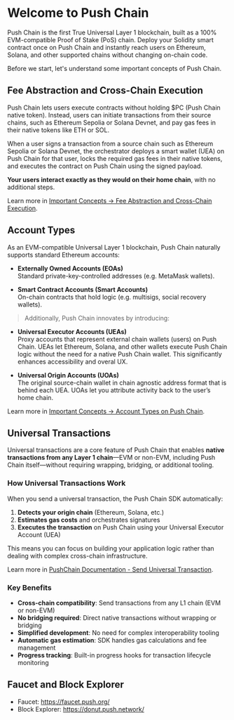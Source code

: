 # Welcome to Push Chain

Push Chain is the first True Universal Layer 1 blockchain, built as a 100% EVM-compatible Proof of Stake (PoS) chain. Deploy your Solidity smart contract once on Push Chain and instantly reach users on Ethereum, Solana, and other supported chains without changing on-chain code.

Before we start, let's understand some important concepts of Push Chain.

## Fee Abstraction and Cross-Chain Execution

Push Chain lets users execute contracts without holding $PC (Push Chain native token). Instead, users can initiate transactions from their source chains, such as Ethereum Sepolia or Solana Devnet, and pay gas fees in their native tokens like ETH or SOL.

When a user signs a transaction from a source chain such as Ethereum Sepolia or Solana Devnet, the orchestrator deploys a smart wallet (UEA) on Push Chain for that user, locks the required gas fees in their native tokens, and executes the contract on Push Chain using the signed payload.

**Your users interact exactly as they would on their home chain**, with no additional steps.

Learn more in <a href="https://pushchain.github.io/push-chain-website/pr-preview/pr-1067/docs/chain/important-concepts/#fee-abstraction-and-cross-chain-execution" target="_blank">Important Concepts → Fee Abstraction and Cross-Chain Execution</a>.

## Account Types

As an EVM-compatible Universal Layer 1 blockchain, Push Chain naturally supports standard Ethereum accounts:

- **Externally Owned Accounts (EOAs)**<br />
  Standard private-key-controlled addresses (e.g. MetaMask wallets).

- **Smart Contract Accounts (Smart Accounts)**<br />
  On-chain contracts that hold logic (e.g. multisigs, social recovery wallets).

> Additionally, Push Chain innovates by introducing:

- **Universal Executor Accounts (UEAs)**<br />
  Proxy accounts that represent external chain wallets (users) on Push Chain.
  UEAs let Ethereum, Solana, and other wallets execute Push Chain logic without the need for a native Push Chain wallet. This significantly enhances accessibility and overal UX.

- **Universal Origin Accounts (UOAs)**<br />
  The original source-chain wallet in chain agnostic address format that is behind each UEA.
  UOAs let you attribute activity back to the user’s home chain.

Learn more in <a href="https://pushchain.github.io/push-chain-website/pr-preview/pr-1067/docs/chain/important-concepts/#account-types-on-push-chain" target="_blank">Important Concepts → Account Types on Push Chain</a>.

## Universal Transactions

Universal transactions are a core feature of Push Chain that enables **native transactions from any Layer 1 chain**—EVM or non-EVM, including Push Chain itself—without requiring wrapping, bridging, or additional tooling.

### How Universal Transactions Work

When you send a universal transaction, the Push Chain SDK automatically:

1. **Detects your origin chain** (Ethereum, Solana, etc.)
2. **Estimates gas costs** and orchestrates signatures
3. **Executes the transaction** on Push Chain using your Universal Executor Account (UEA)

This means you can focus on building your application logic rather than dealing with complex cross-chain infrastructure.

Learn more in <a href="https://pushchain.github.io/push-chain-website/pr-preview/pr-1067/docs/chain/build/send-universal-transaction/" target="_blank">PushChain Documentation - Send Universal Transaction</a>.

### Key Benefits

- **Cross-chain compatibility**: Send transactions from any L1 chain (EVM or non-EVM)
- **No bridging required**: Direct native transactions without wrapping or bridging
- **Simplified development**: No need for complex interoperability tooling
- **Automatic gas estimation**: SDK handles gas calculations and fee management
- **Progress tracking**: Built-in progress hooks for transaction lifecycle monitoring

## Faucet and Block Explorer

- Faucet: <a href="https://faucet.push.org/" target="_blank">https://faucet.push.org/</a>
- Block Explorer: <a href="https://donut.push.network/" target="_blank">https://donut.push.network/</a>
